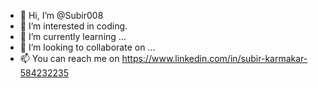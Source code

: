 - 👋 Hi, I’m @Subir008
- 👀 I’m interested in coding.
- 🌱 I’m currently learning ...
- 💞️ I’m looking to collaborate on ...
- 📫 You can reach me on https://www.linkedin.com/in/subir-karmakar-584232235

<!---
Subir008/Subir008 is a ✨ special ✨ repository because its `README.md` (this file) appears on your GitHub profile.
You can click the Preview link to take a look at your changes.
--->
